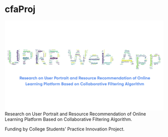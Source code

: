 # cfaProj

![QQ截图20220302234200](./static/img/uprrlogo.png)Research on User Portrait and Resource Recommendation of Online Learning
Platform Based on Collaborative Filtering Algorithm.

Funding by College Students' Practice Innovation Project.
